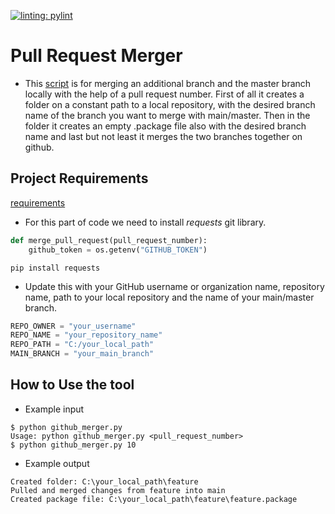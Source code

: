 [![linting: pylint](https://img.shields.io/badge/linting-pylint-yellowgreen)](https://github.com/pylint-dev/pylint)

# Pull Request Merger

- This [script](local_merger.py) is for merging an additional branch and the master branch locally with the help of a pull request number.
  First of all it creates a folder on a constant path to a local repository, with the desired branch name of the branch you want to merge with main/master.
  Then in the folder it creates an empty .package file also with the desired branch name and last but not least it merges the two branches together on github.

## Project Requirements
[requirements](requirements.txt)
- For this part of code we need to install *requests* git library.
```python
def merge_pull_request(pull_request_number):
    github_token = os.getenv("GITHUB_TOKEN")
```

```
pip install requests
```
- Update this with your GitHub username or organization name, repository name, path to your local repository and the name of your main/master branch.

```python
REPO_OWNER = "your_username"
REPO_NAME = "your_repository_name"
REPO_PATH = "C:/your_local_path"
MAIN_BRANCH = "your_main_branch"
```

## How to Use the tool
- Example input
```
$ python github_merger.py
Usage: python github_merger.py <pull_request_number>
$ python github_merger.py 10
```
- Example output
```
Created folder: C:\your_local_path\feature
Pulled and merged changes from feature into main
Created package file: C:\your_local_path\feature\feature.package
```

